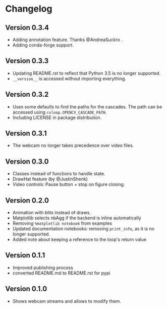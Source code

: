 # Changelog


## Version 0.3.4

- Adding annotation feature. Thanks @AndreaSuckro .
- Adding conda-forge support.


## Version 0.3.3

- Updating README.rst to reflect that Python 3.5 is no longer supported.
- `__version__` is accessed without importing everything.


## Version 0.3.2

- Uses some defaults to find the paths for the cascades. The path can be accessed using `cvloop.OPENCV_CASCADE_PATH`.
- Including LICENSE in package distribution.


## Version 0.3.1

* The webcam no longer takes precedence over video files.


## Version 0.3.0

* Classes instead of functions to handle state.
* DrawHat feature (by @JustinShenk)
* Video controls: Pause button + stop on figure closing.


## Version 0.2.0

* Animation with blits instead of draws.
* Matplotlib selects nbAgg if the backend is inline automatically
* Removing `%matplotlib notebook` from examples
* Updated documentation notebooks: removing `print_info`, as it is no longer supported.
* Added note about keeping a reference to the loop's return value


## Version 0.1.1

* Improved publishing process
* converted README.md to README.rst for pypi


## Version 0.1.0

* Shows webcam streams and allows to modify them.
